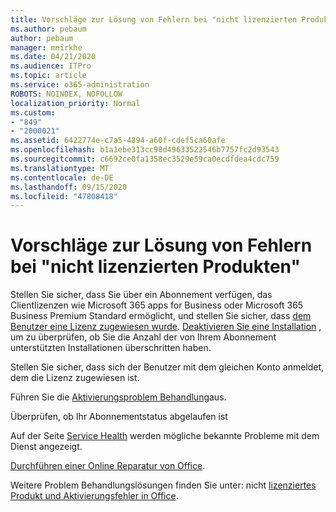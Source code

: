 ```yaml
---
title: Vorschläge zur Lösung von Fehlern bei "nicht lizenzierten Produkten"
ms.author: pebaum
author: pebaum
manager: mnirkhe
ms.date: 04/21/2020
ms.audience: ITPro
ms.topic: article
ms.service: o365-administration
ROBOTS: NOINDEX, NOFOLLOW
localization_priority: Normal
ms.custom:
- "849"
- "2000021"
ms.assetid: 6422774e-c7a5-4894-a60f-cdef5ca60afe
ms.openlocfilehash: b1a1ebe313cc90d49633522546b7757fc2d93543
ms.sourcegitcommit: c6692ce0fa1358ec3529e59ca0ecdfdea4cdc759
ms.translationtype: MT
ms.contentlocale: de-DE
ms.lasthandoff: 09/15/2020
ms.locfileid: "47808418"
---
```

# <a name="suggestions-for-solving-unlicensed-product-errors"></a>Vorschläge zur Lösung von Fehlern bei "nicht lizenzierten Produkten"

Stellen Sie sicher, dass Sie über ein Abonnement verfügen, das Clientlizenzen wie Microsoft 365 apps for Business oder Microsoft 365 Business Premium Standard ermöglicht, und stellen Sie sicher, dass [dem Benutzer eine Lizenz zugewiesen wurde](https://docs.microsoft.com/microsoft-365/admin/add-users/add-users). [Deaktivieren Sie eine Installation](https://docs.microsoft.com/microsoft-365/admin/add-users/delete-a-user) , um zu überprüfen, ob Sie die Anzahl der von Ihrem Abonnement unterstützten Installationen überschritten haben.
  
Stellen Sie sicher, dass sich der Benutzer mit dem gleichen Konto anmeldet, dem die Lizenz zugewiesen ist.
  
Führen Sie die [Aktivierungsproblem Behandlung](https://aka.ms/SARA-OfficeActivation-Alchemy)aus.
  
Überprüfen, ob Ihr Abonnementstatus abgelaufen ist
  
Auf der Seite [Service Health](https://docs.microsoft.com/office365/enterprise/view-service-health) werden mögliche bekannte Probleme mit dem Dienst angezeigt.
  
[Durchführen einer Online Reparatur von Office](https://support.office.com/Article/7821d4b6-7c1d-4205-aa0e-a6b40c5bb88b?wt.mc_id=Alchemy_ClientDIA).
  
Weitere Problem Behandlungslösungen finden Sie unter: nicht [lizenziertes Produkt und Aktivierungsfehler in Office](https://support.office.com/Article/0d23d3c0-c19c-4b2f-9845-5344fedc4380?wt.mc_id=Alchemy_ClientDIA).
  